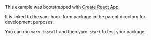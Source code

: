 This example was bootstrapped with [Create React App](https://github.com/facebook/create-react-app).

It is linked to the sam-hook-form package in the parent directory for development purposes.

You can run `yarn install` and then `yarn start` to test your package.
